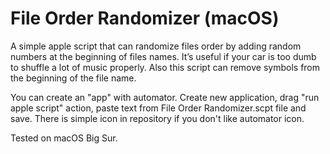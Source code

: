 # File Order Randomizer (macOS)
A simple apple script that can randomize files order by adding random numbers at the beginning of files names.
It’s useful if your car is too dumb to shuffle a lot of music properly.
Also this script can remove symbols from the beginning of the file name.

You can create an "app" with automator. Create new application, drag "run apple script" action, paste text from File Order Randomizer.scpt file and save. There is simple icon in repository if you don't like automator icon.

Tested on macOS Big Sur.
